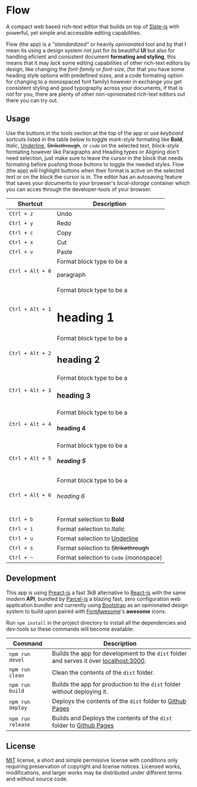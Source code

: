 # Flow

A compact web based rich-text editor that builds on top of [Slate-js](https://docs.slatejs.org/) with powerful, yet simple and accessible editing capabilities.

Flow (the app) is a _"standardized"_ or heavily _opinionated_ tool and by that I mean its using a design system not just for its beautiful **UI** but also for handling eficient and consistent document **formating and styling**, this means that it may _lack_ some editing capabilities of other rich-text editors by design, like changing the _font-family_ or _font-size_, (for that you have some heading style options with predefined sizes, and a code formating option for changing to a monospaced font family) however in exchange you get consistent styling and good typography across your documents, if that is not for you, there are plenty of other non-opinionated rich-text editors out there you can try out.

## Usage

Use the buttons in the tools section at the top of the app or use _keyboard_ sortcuts listed in the table below to toggle _mark-style_ formating like **Bold**, _Italic_, <u>Underline</u>, ~~Strikethrough~~, or `code` on the selected text, _block-style_ formating however like Paragraphs and Heading types or Aligning don't need selection, just make sure to leave the cursor in the block that needs formating before pushing those buttons to toggle the needed styles. Flow (the app) will highlight buttons when their format is active on the selected text or on the block the cursor is in. The editor has an autosaving feature that saves your documents to your browser's _local-storage_ container which you can acces through the developer-tools of your browser.

| Shortcut         | Description                                  |
| ---------------- | -------------------------------------------- |
| `Ctrl + z`       | Undo                                         |
| `Ctrl + y`       | Redo                                         |
| `Ctrl + c`       | Copy                                         |
| `Ctrl + x`       | Cut                                          |
| `Ctrl + v`       | Paste                                        |
| `Ctrl + Alt + 0` | Format block type to be a <p>paragraph</p>   |
| `Ctrl + Alt + 1` | Format block type to be a <h1>heading 1</h1> |
| `Ctrl + Alt + 2` | Format block type to be a <h2>heading 2</h2> |
| `Ctrl + Alt + 3` | Format block type to be a <h3>heading 3</h3> |
| `Ctrl + Alt + 4` | Format block type to be a <h4>heading 4</h4> |
| `Ctrl + Alt + 5` | Format block type to be a <h5>heading 5</h5> |
| `Ctrl + Alt + 6` | Format block type to be a <h6>heading 6</h6> |
| `Ctrl + b`       | Format selection to **Bold**                 |
| `Ctrl + i`       | Format selection to _Italic_                 |
| `Ctrl + u`       | Format selection to <u>Underline</u>         |
| `Ctrl + s`       | Format selection to ~~Strikethrough~~        |
| `Ctrl + ~`       | Format selection to `Code` (monospace)       |

## Development

This app is using [Preact-js](https://preactjs.com/) a fast 3kB alternative to [React-js](https://reactjs.org/) with the same _modern_ **API**, bundled by [Parcel-js](https://parceljs.org/) a blazing fast, zero configuration web application bundler and currently using [Bootstrap](https://getbootstrap.com/) as an opinionated design system to build upon paired with [FontAwesome]()'s **awesome** icons.

Run `npm install` in the project directory to install all the dependencies and dev-tools so these commands will become available:

| Command           | Description                                                                                                      |
| ----------------- | ---------------------------------------------------------------------------------------------------------------- |
| `npm run devel`   | Builds the app for development to the `dist` folder and serves it over [localhost:3000](http://localhost:3000/). |
| `npm run clean`   | Clean the contents of the `dist` folder.                                                                         |
| `npm run build`   | Builds the app for production to the `dist` folder without deploying it.                                         |
| `npm run deploy`  | Deploys the contents of the `dist` folder to [Github Pages](https://pages.github.com/)                           |
| `npm run release` | Builds and Deploys the contents of the `dist` folder to [Github Pages](https://pages.github.com/)                |

## License

[MIT](https://raw.githubusercontent.com/Aerobird98/flow/master/LICENSE) license, a short and simple permissive license with conditions only requiring preservation of copyright and license notices. Licensed works, modifications, and larger works may be distributed under different terms and without source code.
